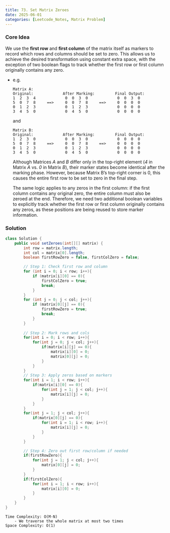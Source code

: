 ```yaml
---
title: 73. Set Matrix Zeroes
date: 2025-06-01
categories: [Leetcode_Notes, Matrix Problem]
---
```

### Core Idea
We use the **first row** and **first column** of the matrix itself as markers to record which rows and columns should be set to zero. This allows us to achieve the desired transformation using constant extra space, with the exception of two boolean flags to track whether the first row or first column originally contains any zero.

- e.g. 
    ```
    Matrix A:
    Original:             After Marking:         Final Output:
    1  2  3  4             0  0  3  0             0  0  3  0
    5  0  7  8     ==>     0  0  7  8     ==>     0  0  0  0
    0  1  2  3             0  1  2  3             0  0  0  0
    3  4  5  0             0  4  5  0             0  0  0  0
    ```
    and 
    ```
    Matrix B: 
    Original:             After Marking:         Final Output:
    1  2  3  0             0  0  3  0             0  0  0  0
    5  0  7  8     ==>     0  0  7  8     ==>     0  0  0  0
    0  1  2  3             0  1  2  3             0  0  0  0
    3  4  5  0             0  4  5  0             0  0  0  0
    ```
    Although Matrices *A* and *B* differ only in the top-right element (*4* in Matrix *A* vs. *0* in Matrix *B*), their marker states become identical after the marking phase. However, because Matrix B’s top-right corner is 0, this causes the entire first row to be set to zero in the final step.
    
    The same logic applies to any zeros in the first column: if the first column contains any original zero, the entire column must also be zeroed at the end. Therefore, we need two additional boolean variables to explicitly track whether the first row or first column originally contains any zeros, as these positions are being reused to store marker information.

### Solution
```java
class Solution {
    public void setZeroes(int[][] matrix) {
        int row = matrix.length;
        int col = matrix[0].length;
        boolean firstRowZero = false, firstColZero = false;

        // Step 1: Check first row and column
        for (int i = 0; i < row; i++){
            if (matrix[i][0] == 0){
                firstColZero = true; 
                break;
            }
        }  
        for (int j = 0; j < col; j++){
            if (matrix[0][j] == 0){
                firstRowZero = true; 
                break;
            } 
        }
        
        // Step 2: Mark rows and cols
        for(int i = 0; i < row; i++){
            for(int j = 0; j < col; j++){
                if(matrix[i][j] == 0){
                    matrix[i][0] = 0;
                    matrix[0][j] = 0;
                }
            }
        }
        // Step 3: Apply zeros based on markers
        for(int i = 1; i < row; i++){
            if(matrix[i][0] == 0){
                for(int j = 1; j < col; j++){
                    matrix[i][j] = 0;
                }
            }
        }
        for(int j = 1; j < col; j++){
            if(matrix[0][j] == 0){
                for(int i = 1; i < row; i++){
                    matrix[i][j] = 0;
                }
            }
        }

        // Step 4: Zero out first row/column if needed
        if(firstRowZero){
            for(int j = 1; j < col; j++){
                matrix[0][j] = 0;
            }
        }
        if(firstColZero){
            for(int i = 1; i < row; i++){
                matrix[i][0] = 0;
            }
        }
    }
}
```

```
Time Complexity: O(M·N)
    - We traverse the whole matrix at most two times
Space Complexity: O(1)
```